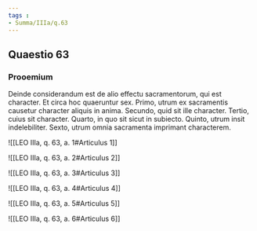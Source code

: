 ```yaml
---
tags : 
- Summa/IIIa/q.63
---
```


## Quaestio 63

### Prooemium

Deinde considerandum est de alio effectu sacramentorum, qui est character. Et circa hoc quaeruntur sex. Primo, utrum ex sacramentis causetur character aliquis in anima. Secundo, quid sit ille character. Tertio, cuius sit character. Quarto, in quo sit sicut in subiecto. Quinto, utrum insit indelebiliter. Sexto, utrum omnia sacramenta imprimant characterem.

![[LEO IIIa, q. 63, a. 1#Articulus 1]]

![[LEO IIIa, q. 63, a. 2#Articulus 2]]

![[LEO IIIa, q. 63, a. 3#Articulus 3]]

![[LEO IIIa, q. 63, a. 4#Articulus 4]]

![[LEO IIIa, q. 63, a. 5#Articulus 5]]

![[LEO IIIa, q. 63, a. 6#Articulus 6]]

